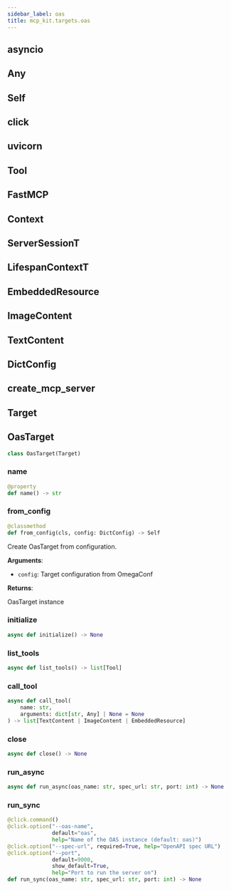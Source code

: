 ```yaml
---
sidebar_label: oas
title: mcp_kit.targets.oas
---
```


## asyncio

## Any

## Self

## click

## uvicorn

## Tool

## FastMCP

## Context

## ServerSessionT

## LifespanContextT

## EmbeddedResource

## ImageContent

## TextContent

## DictConfig

## create\_mcp\_server

## Target

## OasTarget

```python
class OasTarget(Target)
```

### name

```python
@property
def name() -> str
```

### from\_config

```python
@classmethod
def from_config(cls, config: DictConfig) -> Self
```

Create OasTarget from configuration.

**Arguments**:

- `config`: Target configuration from OmegaConf

**Returns**:

OasTarget instance

### initialize

```python
async def initialize() -> None
```

### list\_tools

```python
async def list_tools() -> list[Tool]
```

### call\_tool

```python
async def call_tool(
    name: str,
    arguments: dict[str, Any] | None = None
) -> list[TextContent | ImageContent | EmbeddedResource]
```

### close

```python
async def close() -> None
```

### run\_async

```python
async def run_async(oas_name: str, spec_url: str, port: int) -> None
```

### run\_sync

```python
@click.command()
@click.option("--oas-name",
              default="oas",
              help="Name of the OAS instance (default: oas)")
@click.option("--spec-url", required=True, help="OpenAPI spec URL")
@click.option("--port",
              default=9000,
              show_default=True,
              help="Port to run the server on")
def run_sync(oas_name: str, spec_url: str, port: int) -> None
```

